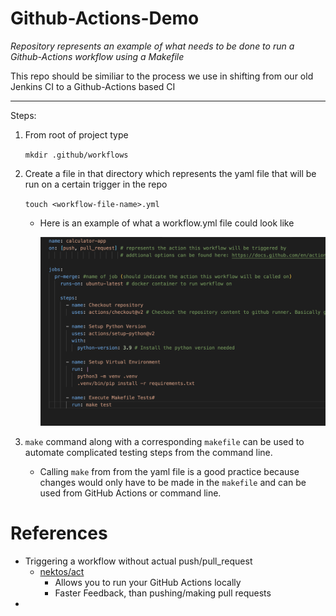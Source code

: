 # Github-Actions-Demo

*Repository represents an example of what needs to be done to run a Github-Actions workflow using a Makefile*

This repo should be similiar to the process we use in shifting from our old Jenkins CI to a Github-Actions based CI

---
Steps: 

1.  From root of project type 
    
    ```mkdir .github/workflows```
2. Create a file in that directory which represents the yaml file that will be run on a certain trigger in the repo
    
    ```touch <workflow-file-name>.yml```

    * Here is an example of what a workflow.yml file could look like 

        ![Screenshot](example_yaml.png)

3. `make` command along with a corresponding `makefile` can be used to automate complicated testing steps from the command line.
    * Calling `make` from from the yaml file is a good practice because changes would only have to be made in the `makefile` and can be used from GitHub Actions or command line.


# References 
- Triggering a workflow without actual push/pull_request
    - [nektos/act](https://github.com/nektos/act)
        - Allows you to run your GitHub Actions locally
        - Faster Feedback, than pushing/making pull requests
- 


